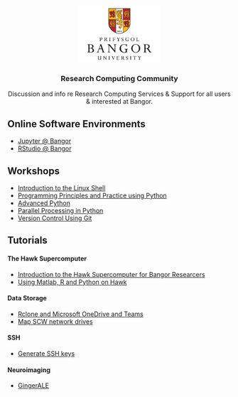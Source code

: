 <p align="center">
    <img src="logo.png" alt="Bangor University" height=128>
    <h3 align="center">Research Computing Community</h3>
</p>
<p align="center">
    Discussion and info re Research Computing Services &amp; Support for all users &amp; interested at Bangor.
</p>

## Online Software Environments

- [Jupyter @ Bangor](https://jupyter.bangor.ac.uk/jupyter/)
- [RStudio @ Bangor](https://rstudio.bangor.ac.uk/rstudio/)


## Workshops

- [Introduction to the Linux Shell](<workshops/Introduction to the Linux Shell.pdf>)
- [Programming Principles and Practice using Python](<workshops/Programming Principles and Practice using Python.pdf>)
- [Advanced Python](<workshops/Advanced Python.pdf>)
- [Parallel Processing in Python](<workshops/Parallel Processing in Python.pdf>)
- [Version Control Using Git](<workshops/Version Control Using Git.pdf>)


## Tutorials

#### The Hawk Supercomputer
- [Introduction to the Hawk Supercomputer for Bangor Researcers](tutorials/scw/introduction_to_hawk.md)
- [Using Matlab, R and Python on Hawk](tutorials/scw/using_hawk_for_matlab_r_python.md)

#### Data Storage
- [Rclone and Microsoft OneDrive and Teams](tutorials/data_storage/rclone.md)
- [Map SCW network drives](tutorials/scw/data_storage/map_scw_network_drives.md)

#### SSH
- [Generate SSH keys](tutorials/ssh/generate_keys.md)

#### Neuroimaging

- [GingerALE](tutorials/neuroimaging/ginger_ale)


